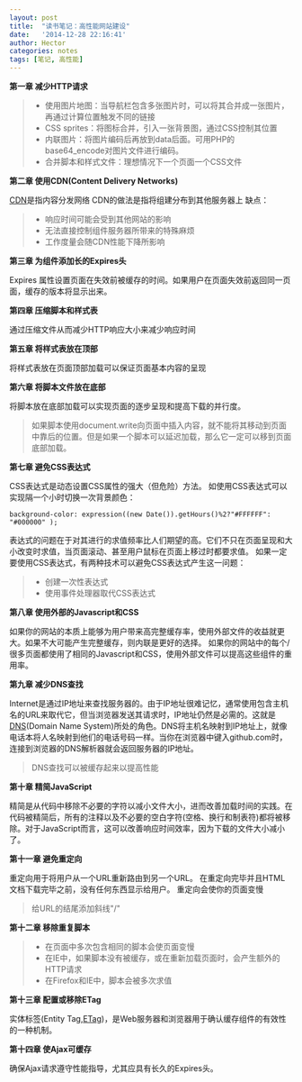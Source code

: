 ```yaml
---
layout: post
title:  "读书笔记：高性能网站建设"
date:   '2014-12-28 22:16:41'
author: Hector
categories: notes
tags: [笔记, 高性能]
---
```


**第一章  减少HTTP请求**

>* 使用图片地图：当导航栏包含多张图片时，可以将其合并成一张图片，再通过计算位置触发不同的链接
>* CSS sprites：将图标合并，引入一张背景图，通过CSS控制其位置
>* 内联图片：将图片编码后再放到data后面。可用PHP的base64_encode对图片文件进行编码。
>* 合并脚本和样式文件：理想情况下一个页面一个CSS文件

<!--more-->

**第二章  使用CDN(Content Delivery Networks)**

[CDN][1]是指内容分发网络
CDN的做法是指将组建分布到其他服务器上
缺点：

> * 响应时间可能会受到其他网站的影响
> * 无法直接控制组件服务器所带来的特殊麻烦
> * 工作度量会随CDN性能下降所影响

**第三章    为组件添加长的Expires头**

Expires 属性设置页面在失效前被缓存的时间。如果用户在页面失效前返回同一页面，缓存的版本将显示出来。

**第四章  压缩脚本和样式表**

通过压缩文件从而减少HTTP响应大小来减少响应时间

**第五章  将样式表放在顶部**

将样式表放在页面顶部加载可以保证页面基本内容的呈现

**第六章  将脚本文件放在底部**

将脚本放在底部加载可以实现页面的逐步呈现和提高下载的并行度。

> 如果脚本使用document.write向页面中插入内容，就不能将其移动到页面中靠后的位置。但是如果一个脚本可以延迟加载，那么它一定可以移到页面底部加载。

**第七章  避免CSS表达式**

CSS表达式是动态设置CSS属性的强大（但危险）方法。
如使用CSS表达式可以实现隔一个小时切换一次背景颜色：

    background-color: expression((new Date()).getHours()%2?"#FFFFFF": "#000000" );

表达式的问题在于对其进行的求值频率比人们期望的高。它们不只在页面呈现和大小改变时求值，当页面滚动、甚至用户鼠标在页面上移过时都要求值。
如果一定要使用CSS表达式，有两种技术可以避免CSS表达式产生这一问题：
> * 创建一次性表达式
> * 使用事件处理器取代CSS表达式

**第八章  使用外部的Javascript和CSS**

如果你的网站的本质上能够为用户带来高完整缓存率，使用外部文件的收益就更大。如果不大可能产生完整缓存，则内联是更好的选择。
如果你的网站中的每个/很多页面都使用了相同的Javascript和CSS，使用外部文件可以提高这些组件的重用率。

**第九章  减少DNS查找**

Internet是通过IP地址来查找服务器的。由于IP地址很难记忆，通常使用包含主机名的URL来取代它，但当浏览器发送其请求时，IP地址仍然是必需的。这就是[DNS][2](Domain Name System)所处的角色。DNS将主机名映射到IP地址上，就像电话本将人名映射到他们的电话号码一样。当你在浏览器中键入github.com时，连接到浏览器的DNS解析器就会返回服务器的IP地址。

> DNS查找可以被缓存起来以提高性能

**第十章  精简JavaScript**

精简是从代码中移除不必要的字符以减小文件大小，进而改善加载时间的实践。在代码被精简后，所有的注释以及不必要的空白字符(空格、换行和制表符)都将被移除。对于JavaScript而言，这可以改善响应时间效率，因为下载的文件大小减小了。

**第十一章  避免重定向**

重定向用于将用户从一个URL重新路由到另一个URL。
在重定向完毕并且HTML文档下载完毕之前，没有任何东西显示给用户。
重定向会使你的页面变慢

> 给URL的结尾添加斜线"/"

**第十二章  移除重复脚本**

> * 在页面中多次包含相同的脚本会使页面变慢
> * 在IE中，如果脚本没有被缓存，或在重新加载页面时，会产生额外的HTTP请求
> * 在Firefox和IE中，脚本会被多次求值

**第十三章 配置或移除ETag**

实体标签(Entity Tag,[ETag][3])，是Web服务器和浏览器用于确认缓存组件的有效性的一种机制。

**第十四章  使Ajax可缓存**

确保Ajax请求遵守性能指导，尤其应具有长久的Expires头。

  [1]: http://zh.wikipedia.org/zh-cn/%E5%85%A7%E5%AE%B9%E5%82%B3%E9%81%9E%E7%B6%B2%E8%B7%AF
  [2]: http://zh.wikipedia.org/zh/%E5%9F%9F%E5%90%8D%E7%B3%BB%E7%BB%9F
  [3]: http://zh.wikipedia.org/zh-cn/HTTP_ETag